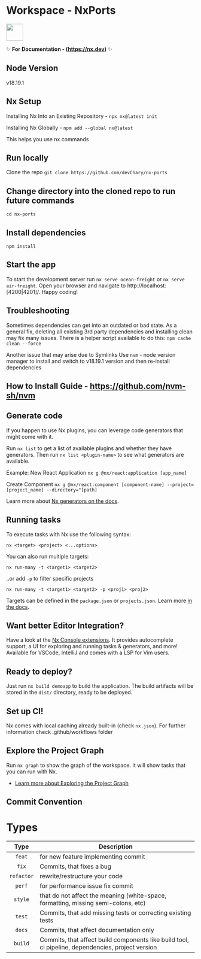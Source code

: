 # Workspace - NxPorts

<a alt="Nx logo" href="https://nx.dev" target="_blank" rel="noreferrer"><img src="https://raw.githubusercontent.com/nrwl/nx/master/images/nx-logo.png" width="45"></a>

✨ **For Documentation - (https://nx.dev)** ✨

## Node Version

v18.19.1

## Nx Setup

Installing Nx Into an Existing Repository - `npx nx@latest init`

Installing Nx Globally - `npm add --global nx@latest`

This helps you use nx commands

## Run locally

Clone the repo
`git clone https://github.com/devChary/nx-ports`

## Change directory into the cloned repo to run future commands

`cd nx-ports`

## Install dependencies

`npm install`

## Start the app

To start the development server run `nx serve ocean-freight` or `nx serve air-freight`. Open your browser and navigate to http://localhost:[4200|4201]/. Happy coding!

## Troubleshooting

Sometimes dependencies can get into an outdated or bad state. As a general fix, deleting all existing 3rd party dependencies and installing clean may fix many issues. There is a helper script available to do this:
`npm cache clean --force`

Another issue that may arise due to Symlinks
Use `nvm` - node version manager to install and switch to v18.19.1 version and then re-install dependencies

## How to Install Guide - https://github.com/nvm-sh/nvm

## Generate code

If you happen to use Nx plugins, you can leverage code generators that might come with it.

Run `nx list` to get a list of available plugins and whether they have generators. Then run `nx list <plugin-name>` to see what generators are available.

Example:
New React Application
`nx g @nx/react:application [app_name]`

Create Component
`nx g @nx/react:component [component-name] --project=[project_name] --directory="[path]`

Learn more about [Nx generators on the docs](https://nx.dev/features/generate-code).

## Running tasks

To execute tasks with Nx use the following syntax:

```
nx <target> <project> <...options>
```

You can also run multiple targets:

```
nx run-many -t <target1> <target2>
```

..or add `-p` to filter specific projects

```
nx run-many -t <target1> <target2> -p <proj1> <proj2>
```

Targets can be defined in the `package.json` or `projects.json`. Learn more [in the docs](https://nx.dev/features/run-tasks).

## Want better Editor Integration?

Have a look at the [Nx Console extensions](https://nx.dev/nx-console). It provides autocomplete support, a UI for exploring and running tasks & generators, and more! Available for VSCode, IntelliJ and comes with a LSP for Vim users.

## Ready to deploy?

Just run `nx build demoapp` to build the application. The build artifacts will be stored in the `dist/` directory, ready to be deployed.

## Set up CI!

Nx comes with local caching already built-in (check `nx.json`).
For further information check .github/workflows folder

## Explore the Project Graph

Run `nx graph` to show the graph of the workspace.
It will show tasks that you can run with Nx.

- [Learn more about Exploring the Project Graph](https://nx.dev/core-features/explore-graph)

## Commit Convention

# Types

|    Type    | Description                                                                                       |
| :--------: | ------------------------------------------------------------------------------------------------- |
|   `feat`   | for new feature implementing commit                                                               |
|   `fix`    | Commits, that fixes a bug                                                                         |
| `refactor` | rewrite/restructure your code                                                                     |
|   `perf`   | for performance issue fix commit                                                                  |
|  `style`   | that do not affect the meaning (white-space, formatting, missing semi-colons, etc)                |
|   `test`   | Commits, that add missing tests or correcting existing tests                                      |
|   `docs`   | Commits, that affect documentation only                                                           |
|  `build`   | Commits, that affect build components like build tool, ci pipeline, dependencies, project version |
